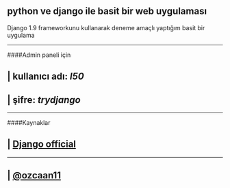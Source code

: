 ## python ve django ile basit bir web uygulaması 

Django 1.9 frameworkunu kullanarak deneme amaçlı yaptığım basit bir uygulama

-------------------

####Admin paneli için

| kullanıcı adı: _l50_
---------

| şifre: _trydjango_
---------

-------------------

####Kaynaklar

| [Django official](https://docs.djangoproject.com/en/1.9/)
---------

---------------------

| [@ozcaan11](https://twitter.com/ozcaan11)
---------
